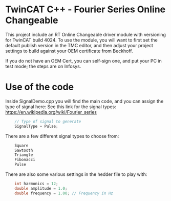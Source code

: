 # TwinCAT C++ - Fourier Series Online Changeable

This project include an RT Online Changeable driver module with versioning for TwinCAT build 4024. To use the module, you will want to first set the default publish version in the TMC editor, and then adjust your project settings to build against your OEM certificate from Beckhoff.

If you do not have an OEM Cert, you can self-sign one, and put your PC in test mode; the steps are on Infosys.

# Use of the code

Inside SignalDemo.cpp you will find the main code, and you can assign the type of signal here:
See this link for the signal types: https://en.wikipedia.org/wiki/Fourier_series

```CPP
	// Type of signal to generate
	SignalType = Pulse;
```

There are a few different signal types to choose from:

```CPP
    Square
    Sawtooth
    Triangle
    Fibonacci
    Pulse
```

There are also some various settings in the hedder file to play with:

```CPP
	int harmonics = 12;
	double amplitude = 1.0;
	double frequency = 1.00; // Frequency in Hz
```
